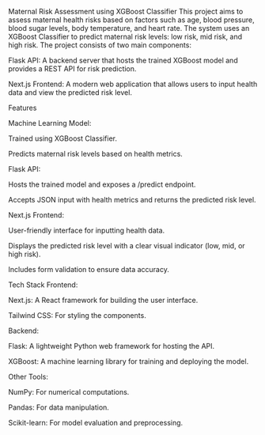 Maternal Risk Assessment using XGBoost Classifier
This project aims to assess maternal health risks based on factors such as age, blood pressure, blood sugar levels, body temperature, and heart rate. The system uses an XGBoost Classifier to predict maternal risk levels: low risk, mid risk, and high risk.
The project consists of two main components:


Flask API: A backend server that hosts the trained XGBoost model and provides a REST API for risk prediction.

Next.js Frontend: A modern web application that allows users to input health data and view the predicted risk level.


Features

Machine Learning Model:

Trained using XGBoost Classifier.

Predicts maternal risk levels based on health metrics.


Flask API:

Hosts the trained model and exposes a /predict endpoint.

Accepts JSON input with health metrics and returns the predicted risk level.


Next.js Frontend:

User-friendly interface for inputting health data.

Displays the predicted risk level with a clear visual indicator (low, mid, or high risk).

Includes form validation to ensure data accuracy.


Tech Stack
Frontend:

Next.js: A React framework for building the user interface.

Tailwind CSS: For styling the components.


Backend:

Flask: A lightweight Python web framework for hosting the API.

XGBoost: A machine learning library for training and deploying the model.


Other Tools:

NumPy: For numerical computations.

Pandas: For data manipulation.

Scikit-learn: For model evaluation and preprocessing.
